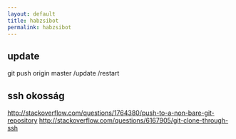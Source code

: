 ```yaml
---
layout: default
title: habzsibot
permalink: habzsibot
---
```


update
------
git push origin master
/update
/restart

ssh okosság
-----------

http://stackoverflow.com/questions/1764380/push-to-a-non-bare-git-repository
http://stackoverflow.com/questions/6167905/git-clone-through-ssh
